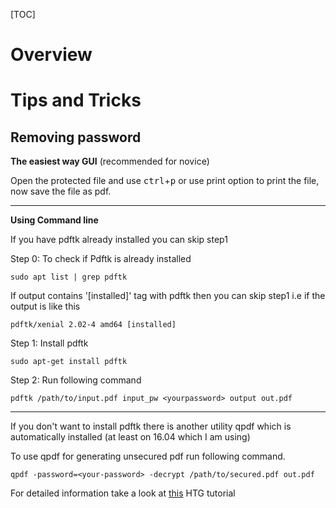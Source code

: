 [TOC]

# Overview

# Tips and Tricks

## Removing password

**The easiest way GUI** (recommended for novice)

Open the protected file and use <kbd>ctrl</kbd>+<kbd>p</kbd> or use print option to print the file, now save the file as pdf.

<hr>

**Using Command line**

If you have pdftk already installed you can skip step1

Step 0: To check if Pdftk is already installed

    sudo apt list | grep pdftk

If output contains '[installed]' tag with pdftk then you can skip step1
i.e if the output is like this

    pdftk/xenial 2.02-4 amd64 [installed]

Step 1: Install pdftk

    sudo apt-get install pdftk

Step 2: Run following command

    pdftk /path/to/input.pdf input_pw <yourpassword> output out.pdf

<hr>
If you don't want to install pdftk there is another utility qpdf which is automatically installed (at least on 16.04 which I am using)

To use qpdf for generating unsecured pdf run following command.

    qpdf -password=<your-password> -decrypt /path/to/secured.pdf out.pdf

For detailed information take a look at [this][1] HTG tutorial


  [1]: http://www.howtogeek.com/197195/how-to-remove-a-password-from-a-pdf-file-in-linux/
